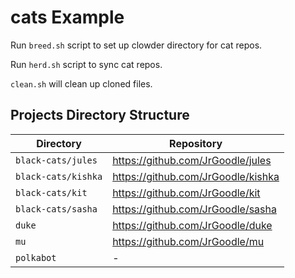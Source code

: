 # cats Example

Run `breed.sh` script to set up clowder directory for cat repos.

Run `herd.sh` script to sync cat repos.

`clean.sh` will clean up cloned files.

## Projects Directory Structure

| Directory | Repository |
|-----------|------------|
| `black-cats/jules` | https://github.com/JrGoodle/jules |
| `black-cats/kishka` | https://github.com/JrGoodle/kishka |
| `black-cats/kit` | https://github.com/JrGoodle/kit |
| `black-cats/sasha` | https://github.com/JrGoodle/sasha |
| `duke` | https://github.com/JrGoodle/duke |
| `mu` | https://github.com/JrGoodle/mu |
| `polkabot` | - |

